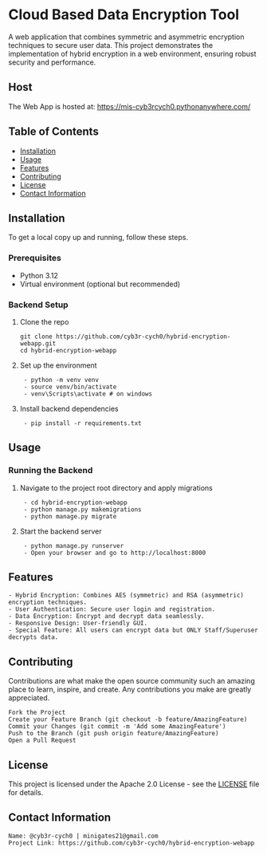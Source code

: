 # Cloud Based Data Encryption Tool

A web application that combines symmetric and asymmetric encryption techniques to secure user data. This project demonstrates the implementation of hybrid encryption in a web environment, ensuring robust security and performance.

## Host

The Web App is hosted at:
https://mis-cyb3rcych0.pythonanywhere.com/

## Table of Contents

- [Installation](#installation)
- [Usage](#usage)
- [Features](#features)
- [Contributing](#contributing)
- [License](#license)
- [Contact Information](#contact-information)

## Installation

To get a local copy up and running, follow these steps.

### Prerequisites

- Python 3.12
- Virtual environment (optional but recommended)

### Backend Setup

1. Clone the repo
   ````
   git clone https://github.com/cyb3r-cych0/hybrid-encryption-webapp.git
   cd hybrid-encryption-webapp

2. Set up the environment
   ````
    - python -m venv venv
    - source venv/bin/activate  
    - venv\Scripts\activate # on windows

3. Install backend dependencies
   ````
    - pip install -r requirements.txt

## Usage

### Running the Backend

1. Navigate to the project root directory and apply migrations
   ````
    - cd hybrid-encryption-webapp
    - python manage.py makemigrations
    - python manage.py migrate

2. Start the backend server
   ````
    - python manage.py runserver
    - Open your browser and go to http://localhost:8000

## Features

    - Hybrid Encryption: Combines AES (symmetric) and RSA (asymmetric) encryption techniques.
    - User Authentication: Secure user login and registration.
    - Data Encryption: Encrypt and decrypt data seamlessly.
    - Responsive Design: User-friendly GUI.
    - Special Feature: All users can encrypt data but ONLY Staff/Superuser decrypts data.

## Contributing

  Contributions are what make the open source community such an amazing place to learn, inspire, and create. Any contributions you make are greatly appreciated.

    Fork the Project
    Create your Feature Branch (git checkout -b feature/AmazingFeature)
    Commit your Changes (git commit -m 'Add some AmazingFeature')
    Push to the Branch (git push origin feature/AmazingFeature)
    Open a Pull Request

## License

  This project is licensed under the Apache 2.0 License - see the [LICENSE](http://www.apache.org/licenses/LICENSE-2.0) file for details.

## Contact Information

    Name: @cyb3r-cych0 | minigates21@gmail.com
    Project Link: https://github.com/cyb3r-cych0/hybrid-encryption-webapp
